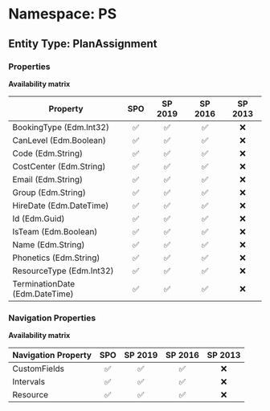 # Namespace: PS

## Entity Type: PlanAssignment

### Properties

**Availability matrix**

Property | SPO | SP 2019 | SP 2016 | SP 2013
----------|:---:|:-------:|:-------:|:-------:
BookingType (Edm.Int32) | ✅ | ✅ | ✅ | ❌
CanLevel (Edm.Boolean) | ✅ | ✅ | ✅ | ❌
Code (Edm.String) | ✅ | ✅ | ✅ | ❌
CostCenter (Edm.String) | ✅ | ✅ | ✅ | ❌
Email (Edm.String) | ✅ | ✅ | ✅ | ❌
Group (Edm.String) | ✅ | ✅ | ✅ | ❌
HireDate (Edm.DateTime) | ✅ | ✅ | ✅ | ❌
Id (Edm.Guid) | ✅ | ✅ | ✅ | ❌
IsTeam (Edm.Boolean) | ✅ | ✅ | ✅ | ❌
Name (Edm.String) | ✅ | ✅ | ✅ | ❌
Phonetics (Edm.String) | ✅ | ✅ | ✅ | ❌
ResourceType (Edm.Int32) | ✅ | ✅ | ✅ | ❌
TerminationDate (Edm.DateTime) | ✅ | ✅ | ✅ | ❌

### Navigation Properties

**Availability matrix**

Navigation Property | SPO | SP 2019 | SP 2016 | SP 2013
----------|:---:|:-------:|:-------:|:-------:
CustomFields | ✅ | ✅ | ✅ | ❌
Intervals | ✅ | ✅ | ✅ | ❌
Resource | ✅ | ✅ | ✅ | ❌